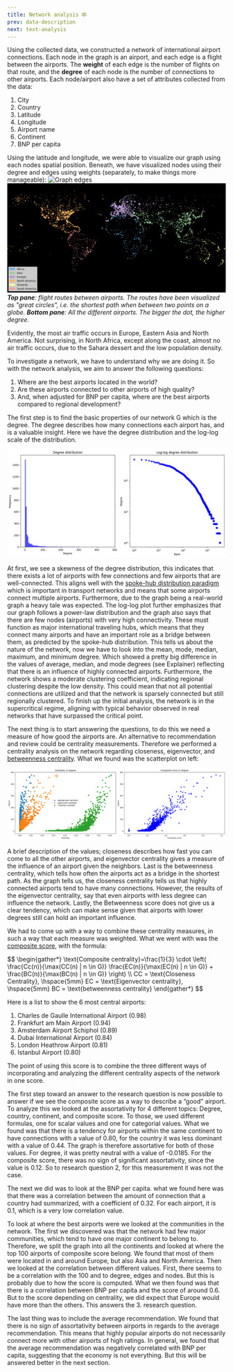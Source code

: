 ```yaml
---
title: Network analysis 🕸️
prev: data-description
next: text-analysis
---
```


Using the collected data, we constructed a network of international airport connections. Each node in the graph is an airport, and each edge is a flight between the airports. The **weight** of each edge is the number of flights on that route, and the **degree** of each node is the number of connections to other airports. Each node/airport also have a set of attributes collected from the data:
1. City
2. Country
3. Latitude
4. Longitude
5. Airport name
6. Continent
7. BNP per capita

Using the latitude and longitude, we were able to visualize our graph using each nodes spatial position. Beneath, we have visualized nodes using their degree and edges using weights (separately, to make things more manageable):
![Graph edges](https://raw.githubusercontent.com/kommodeskab/SocialProject/main/images/flightmap.png)
![Graph nodes](https://raw.githubusercontent.com/kommodeskab/SocialProject/main/images/flightmap_nodes.png)
***Top pane**: flight routes between airports. The routes have been visualized as "great circles", i.e. the shortest path when between two points on a globe. **Bottom pane**: All the different airports. The bigger the dot, the higher degree.*

Evidently, the most air traffic occurs in Europe, Eastern Asia and North America. Not surprising, in North Africa, except along the coast, almost no air traffic occurs, due to the Sahara dessert and the low population density.

To investigate a network, we have to understand why we are doing it. So with the network analysis, we aim to answer the following questions:

1. Where are the best airports located in the world?
2. Are these airports connected to other airports of high quality? 
3. And, when adjusted for BNP per capita, where are the best airports compared to regional development?

The first step is to find the basic properties of our network G which is the degree. The degree describes how many connections each airport has, and is a valuable insight. Here we have the degree distribution and the log-log scale of the distribution.

![Degree](https://raw.githubusercontent.com/kommodeskab/SocialProject/main/images/degree.png)

At first, we see a skewness of the degree distribution, this indicates that there exists a lot of airports with few connections and few airports that are well-connected. This aligns well with the [spoke-hub distribution paradigm](https://en.wikipedia.org/wiki/Spoke%E2%80%93hub_distribution_paradigm) which is important in transport networks and means that some airports connect multiple airports. Furthermore, due to the graph being a real-world graph a heavy tale was expected. The log-log plot further emphasizes that our graph follows a power-law distribution and the graph also says that there are few nodes (airports) with very high connectivity. These must function as major international traveling hubs, which means that they connect many airports and have an important role as a bridge between them, as predicted by the spoke-hub distribution. This tells us about the nature of the network, now we have to look into the mean, mode, median, maximum, and minimum degree. Which showed a pretty big difference in the values of average, median, and mode degrees (see Explainer) reflecting that there is an influence of highly connected airports. Furthermore, the network shows a moderate clustering coefficient, indicating regional clustering despite the low density. This could mean that not all potential connections are utilized and that the network is sparsely connected but still regionally clustered. To finish up the initial analysis, the network is in the supercritical regime, aligning with typical behavior observed in real networks that have surpassed the critical point.

The next thing is to start answering the questions, to do this we need a measure of how good the airports are. An alternative to recommendation and review could be centrality measurements. Therefore we performed a centrality analysis on the network regarding closeness, eigenvector, and [betweenness centrality](https://en.wikipedia.org/wiki/Betweenness_centrality). What we found was the scatterplot on left:
 
![Centrality measures](https://raw.githubusercontent.com/kommodeskab/SocialProject/main/images/Centrality_measures.png)

A brief description of the values; closeness describes how fast you can come to all the other airports, and eigenvector centrality gives a measure of the influence of an airport given the neighbors. Last is the betweenness centrality, which tells how often the airports act as a bridge in the shortest path. As the graph tells us, the closeness centrality tells us that highly connected airports tend to have many connections. However, the results of the eigenvector centrality, say that even airports with less degree can influence the network. Lastly, the Betweenness score does not give us a clear tendency, which can make sense given that airports with lower degrees still can hold an important influence.

We had to come up with a way to combine these centrality measures, in such a way that each measure was weighted. What we went with was the [composite score](https://www.statisticssolutions.com/composite-scores/), with the formula:

<div>
$$
\begin{gather*}
\text{Composite centrality}=\frac{1}{3} \cdot \left( \frac{Cc(n)}{\max(CC(n) | n \in G)}  \frac{EC(n)}{\max(EC(n) | n \in G)} + \frac{BC(n)}{\max(BC(n) | n \in G)} \right) \\
CC = \text{Closeness Centrality}, \hspace{5mm} EC = \text{Eigenvector centrality}, \hspace{5mm} BC = \text{betweenness centrality}
\end{gather*}
$$
</div>

Here is a list to show the 6 most central airports:

1. Charles de Gaulle International Airport (0.98)
2. Frankfurt am Main Airport (0.94)
3. Amsterdam Airport Schiphol (0.89)
4. Dubai International Airport (0.84)
5. London Heathrow Airport (0.81)
6. Istanbul Airport (0.80)

The point of using this score is to combine the three different ways of incorporating and analyzing the different centrality aspects of the network in one score.

The first step toward an answer to the research question is now possible to answer if we see the composite score as a way to describe a “good” airport. To analyze this we looked at the assortativity for 4 different topics: Degree, country, continent, and composite score. To those, we used different formulas, one for scalar values and one for categorial values. What we found was that there is a tendency for airports within the same continent to have connections with a value of 0.80, for the country it was less dominant with a value of 0.44. The graph is therefore assortative for both of those values. For degree, it was pretty neutral with a value of -0.0185. For the composite score, there was no sign of significant assortativity, since the value is 0.12. So to research question 2, for this measurement it was not the case.

The next we did was to look at the BNP per capita. what we found here was that there was a correlation between the amount of connection that a country had summarized, with a coefficient of 0.32. For each airport, it is 0.1, which is a very low correlation value.

To look at where the best airports were we looked at the communities in the network. The first we discovered was that the network had few major communities, which tend to have one major continent to belong to. Therefore, we split the graph into all the continents and looked at where the top 100 airports of composite score belong. We found that most of them were located in and around Europe, but also  Asia and North America. Then we looked at the correlation between different values. First, there seems to be a correlation with the 100 and to degree, edges and nodes. But this is probably due to how the score is computed. What we then found was that there is a correlation between BNP per capita and the score of around 0.6. But to the score depending on centrality, we did expect that Europe would have more than the others. This answers the 3. research question.

The last thing was to include the average recommendation. We found that there is no sign of assortativity between airports in regards to the average recommendation. This means that highly popular airports do not necessarily connect more with other airports of high ratings. In general, we found that the average recommendation was negatively correlated with BNP per capita, suggesting that the economy is not everything. But this will be answered better in the next section.
